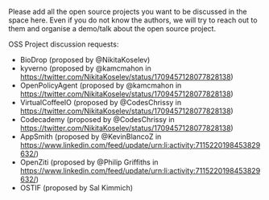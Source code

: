 Please add all the open source projects you want to be discussed in the space here.
Even if you do not know the authors, we will try to reach out to them and organise a demo/talk about the open source project.


OSS Project discussion requests:
* BioDrop (proposed by @NikitaKoselev)
* kyverno (proposed by @kamcmahon in https://twitter.com/NikitaKoselev/status/1709457128077828138)
* OpenPolicyAgent (proposed by @kamcmahon in https://twitter.com/NikitaKoselev/status/1709457128077828138)
* VirtualCoffeeIO (proposed by @CodesChrissy in https://twitter.com/NikitaKoselev/status/1709457128077828138)
* Codecademy (proposed by @CodesChrissy in https://twitter.com/NikitaKoselev/status/1709457128077828138)
* AppSmith (proposed  by @KevinBlancoZ in https://www.linkedin.com/feed/update/urn:li:activity:7115220198453829632/)
* OpenZiti (proposed by @Philip Griffiths in https://www.linkedin.com/feed/update/urn:li:activity:7115220198453829632/)
* OSTIF (proposed by Sal Kimmich)
